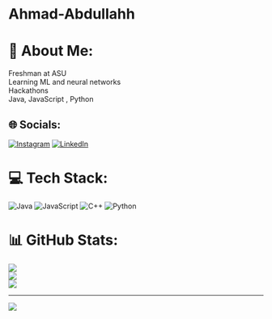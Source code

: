 # Ahmad-Abdullahh
# 💫 About Me:
Freshman at ASU <br>Learning ML and neural networks <br>Hackathons<br>Java, JavaScript , Python


## 🌐 Socials:
[![Instagram](https://img.shields.io/badge/Instagram-%23E4405F.svg?logo=Instagram&logoColor=white)](https://instagram.com/Ahmed.Abdullah369) [![LinkedIn](https://img.shields.io/badge/LinkedIn-%230077B5.svg?logo=linkedin&logoColor=white)](https://linkedin.com/in/Ahmed-Abdullah33) 

# 💻 Tech Stack:
![Java](https://img.shields.io/badge/java-%23ED8B00.svg?style=for-the-badge&logo=openjdk&logoColor=white) ![JavaScript](https://img.shields.io/badge/javascript-%23323330.svg?style=for-the-badge&logo=javascript&logoColor=%23F7DF1E) ![C++](https://img.shields.io/badge/c++-%2300599C.svg?style=for-the-badge&logo=c%2B%2B&logoColor=white) ![Python](https://img.shields.io/badge/python-3670A0?style=for-the-badge&logo=python&logoColor=ffdd54)
# 📊 GitHub Stats:
![](https://github-readme-stats.vercel.app/api?username=AhmadAbdullahh&theme=dark&hide_border=false&include_all_commits=true&count_private=false)<br/>
![](https://github-readme-streak-stats.herokuapp.com/?user=AhmadAbdullahh&theme=dark&hide_border=false)<br/>
![](https://github-readme-stats.vercel.app/api/top-langs/?username=AhmadAbdullahh&theme=dark&hide_border=false&include_all_commits=true&count_private=false&layout=compact)

---
[![](https://visitcount.itsvg.in/api?id=AhmadAbdullahh&icon=0&color=0)](https://visitcount.itsvg.in)

<!-- Proudly created with GPRM ( https://gprm.itsvg.in ) -->
